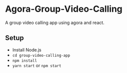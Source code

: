 # Agora-Group-Video-Calling
A group video calling app using agora and react.

## Setup

- Install Node.js
- `cd group-video-calling-app`
- `npm install`
- `yarn start` or `npm start`
